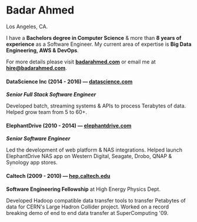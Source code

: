 # Badar Ahmed

Los Angeles, CA.

  

I have a **Bachelors degree in Computer Science** & more than **8 years of experience** as a Software Engineer. My current area of expertise is **Big Data Engineering, AWS & DevOps**. 

For more details please visit **[badarahmed.com](https://badarahmed.com)** or email me at **[hire@badarahmed.com](mailto:hire@badarahmed.com)**.

 

#### DataScience Inc (2014 - 2016) — [datascience.com](http://www.datascience.com)

***Senior Full Stack Software Engineer***

Developed batch, streaming systems & APIs to process Terabytes of data. Helped grow team from 5 to 60+. 

 

#### ElephantDrive (2010 - 2014) — [elephantdrive.com](http://elephantdrive.com)

***Senior Software Engineer***

Led the development of web platform & NAS integrations. Helped launch ElephantDrive NAS app on Western Digital, Seagate, Drobo, QNAP & Synology app stores.

 

#### Caltech (2009 - 2010) — [hep.caltech.edu](https://hep.caltech.edu)

**Software Engineering Fellowship** at High Energy Physics Dept.

Developed Hadoop compatible data transfer tools to transfer Petabytes of data for CERN's Large Hadron Collider project. Worked on a record breaking demo of end to end data transfer at SuperComputing '09.